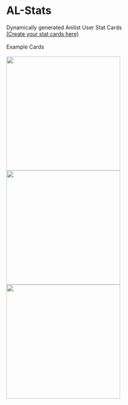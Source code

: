 # AL-Stats
Dynamically generated Anilist User Stat Cards<br>
<a href="https://alstats.vercel.app/">(Create your stat cards here)</a><br><br>
Example Cards<br><br>
<img height="300px" src="https://alstats-hachiman-hikigaya.vercel.app/api?id=Hachiman&bg=0b1622&txtColor=9fadbd&detailColor=677b94&fg=192231&borderRadius=6&genres=1">
<img height="300px" src="https://alstats-hachiman-hikigaya.vercel.app/api?id=Hachiman&bg=0b1622&txtColor=9fadbd&detailColor=677b94&fg=192231&borderRadius=6&likes=1">
<img height="300px" src="https://alstats-hachiman-hikigaya.vercel.app/api?id=Hachiman&bg=0b1622&txtColor=9fadbd&detailColor=677b94&fg=192231&borderRadius=6&score=1">
